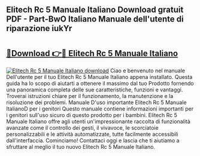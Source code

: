 ## Elitech Rc 5 Manuale Italiano Download gratuit PDF - Part-BwO Italiano Manuale dell'utente di riparazione iukYr

# <h2><a href="http://dfcqfvy.blite.top/?on=Elitech+Rc+5+Manuale+Italiano">🔗Download 👉🔴 Elitech Rc 5 Manuale Italiano</a></h2>

[![Elitech Rc 5 Manuale Italiano download](https://i.imgur.com/lujVjoI.png)](http://dfcqfvy.blite.top/?on=Elitech+Rc+5+Manuale+Italiano)
Ciao e benvenuto nel manuale Dell'utente per il tuo Elitech Rc 5 Manuale Italiano appena installato. Questa guida ha lo scopo di aiutarti a ottenere il massimo dal tuo Prodotto fornendo una panoramica completa delle sue caratteristiche, funzioni e vantaggi. Troverai istruzioni chiare per il funzionamento, la manutenzione e la risoluzione dei problemi. Manuale D'uso importante Elitech Rc 5 Manuale ItalianoD per i genitori Questo manuale contiene informazioni importanti per i genitori sull'uso sicuro di questo prodotto per i bambini. Elitech Rc 5 Manuale Italiano offre agli utenti un'impressionante raccolta di funzionalità avanzate come il controllo dei gesti, il vivavoce, le scorciatoie personalizzabili e le attività automatizzate, tutte facilmente accessibili dall'interfaccia. Cominciamo! Contattaci oggi e lascia che ti aiutiamo a sfruttare al meglio il tuo nuovo Elitech Rc 5 Manuale Italiano.
